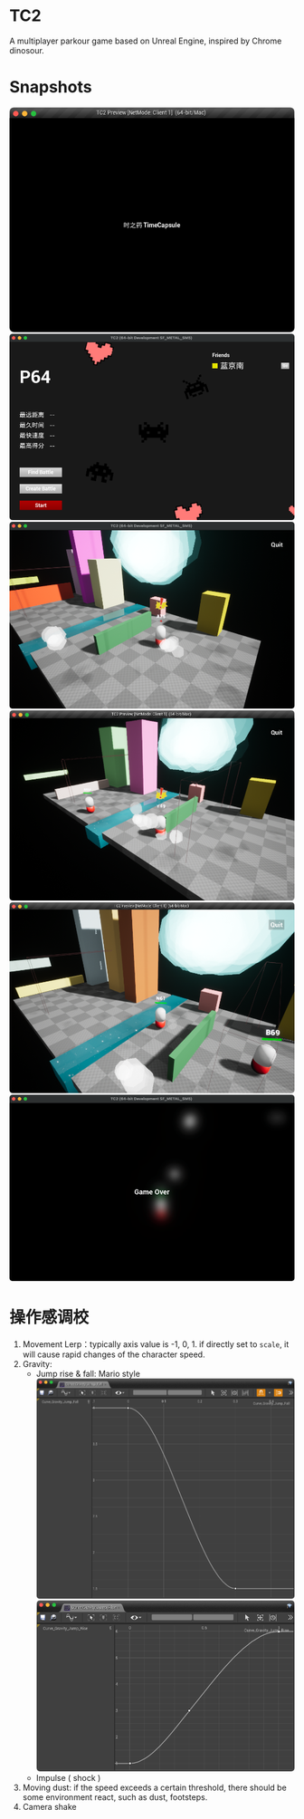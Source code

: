 # TC2
A multiplayer parkour game based on Unreal Engine, inspired by Chrome dinosour.

# Snapshots

![SplashScreen](document/1-SplashScreen.png)
![Home](document/2-Home.png)
![SOLO](document/3-Solo.png)
![Multiplayer-1](document/4-Multiplayer-1.png)
![Multiplayer-2](document/4-Multiplayer-2.png)
![GameOver](document/5-GameOver.png)

# 操作感调校
1. Movement Lerp：typically axis value is -1, 0, 1. if directly set to `scale`, it will cause rapid changes of the character speed.
2. Gravity:
    - Jump rise & fall: Mario style
        ![Rise](document/Curve-1.png)
        ![Fall](document/Curve-2.png)
    - Impulse ( shock )
3. Moving dust: if the speed exceeds a certain threshold, there should be some environment react, such as dust, footsteps.
4. Camera shake
